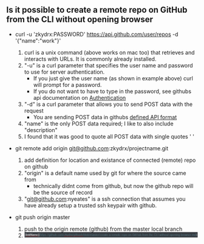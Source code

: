 ## Is it possible to create a remote repo on GitHub from the CLI without opening browser

- curl  -u 'zkydrx:PASSWORD'  https://api.github.com/user/repos -d '{"name":"work"}'

  1. curl is a unix command (above works on mac too) that retrieves and interacts with URLs. It is commonly already installed.
  2. "-u" is a curl parameter that specifies the user name and password to use for server authentication.
     - If you just give the user name (as shown in example above) curl will prompt for a password.
     - If you do not want to have to type in the password, see githubs api documentation on [Authentication](https://developer.github.com/v3/#authentication)
  3. "-d" is a curl parameter that allows you to send POST data with the request
     - You are sending POST data in githubs [defined API format](https://developer.github.com/v3/repos/#create)
  4. "name" is the only POST data required; I like to also include "description"
  5. I found that it was good to quote all POST data with single quotes ' '

- git remote add origin git@github.com:zkydrx/projectname.git

  1. add definition for location and existance of connected (remote) repo on github
  2. "origin" is a default name used by git for where the source came from
     - technically didnt come from github, but now the github repo will be the source of record
  3. "git@github.com:nyeates" is a ssh connection that assumes you have already setup a trusted ssh keypair with github.

- git push origin master

  1. push to the origin remote (github) from the master local branch
  2. ![](https://raw.githubusercontent.com/zkydrx/images/master/think/link.png)

  ​